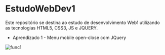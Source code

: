 # EstudoWebDev1

Este repositório se destina ao estudo de desenvolvimento Web1 utilizando as tecnologias HTML5, CSS3, JS e JQUERY.

- Aprendizado 1 - Menu mobile open-close com JQuery

![func1](https://user-images.githubusercontent.com/9852787/57655011-f615ec00-75ab-11e9-809c-91625b602f16.gif)


